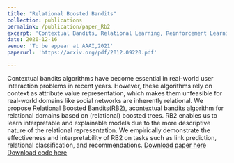```yaml
---
title: "Relational Boosted Bandits"
collection: publications
permalink: /publication/paper_Rb2
excerpt: 'Contextual Bandits, Relational Learning, Reinforcement Learning, Gradient Boosting'
date: 2020-12-16
venue: 'To be appear at AAAI,2021'
paperurl: 'https://arxiv.org/pdf/2012.09220.pdf'

---
```

Contextual bandits algorithms have become essential in real-world user interaction problems in recent years. However, these algorithms rely on context as attribute value representation, which makes them unfeasible for real-world domains like social networks are inherently relational. We propose Relational Boosted Bandits(RB2), acontextual bandits algorithm for relational domains based on (relational) boosted trees. RB2 enables us to learn interpretable and explainable models due to the more descriptive nature of the relational representation. We empirically demonstrate the effectiveness and interpretability of RB2 on tasks such as link prediction, relational classification, and recommendations.
[Download paper here](https://arxiv.org/pdf/2012.09220.pdf) \
[Download code here](https://github.com/ashutoshaay26/Relational-Boosted-Bandits)
